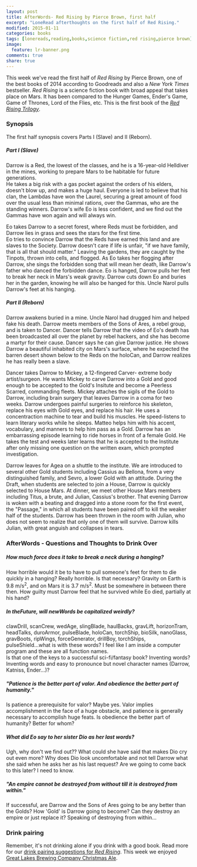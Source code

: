 ```yaml
---
layout: post
title: AfterWords- Red Rising by Pierce Brown, first half
excerpt: "LoneRead afterthoughts on the first half of Red Rising."
modified: 2015-01-11
categories: books
tags: [lonereads,reading,books,science fiction,red rising,pierce brown]
image:
  feature: lr-banner.png
comments: true
share: true
---
```


This week we've read the first half of *Red Rising* by Pierce Brown,
one of the best books of 2014 according to Goodreads and also a 
*New York Times* bestseller.
*Red Rising* is a science fiction book with broad appeal that takes place on Mars. 
It has been compared to the Hunger Games, Ender's Game, Game of Thrones,
Lord of the Flies, etc.
This is the first book of the 
[*Red Rising Trilogy*](http://www.pierce-brown.com/red-rising-trilogy.html). 

### Synopsis

The first half synopsis covers Parts I (Slave) and II (Reborn). 

##### Part I (Slave)

Darrow is a Red, the lowest of the classes, and he is a 16-year-old Helldiver 
in the mines,
working to prepare Mars to be habitable for future generations.  
He takes a big risk with a gas pocket
against the orders of his elders, doesn't blow up, and makes a huge haul. 
Everyone is led to believe
that his clan, the Lambdas have won the Laurel, securing a great amount of food
over the usual less than minimal rations,
over the Gammas, who are the standing winners.
Darrow's wife Eo is less confident, and we find out the Gammas have won again 
and will always win.

Eo takes Darrow to a secret forest, where Reds must be forbidden, and Darrow
lies in grass and sees the stars for the first time.  
Eo tries to convince Darrow that the Reds have earned this land and are slaves
to the Society.  Darrow doesn't care if life is unfair, "if we have family,
that is all that should matter."  Leaving the gardens, they are caught by
the Tinpots, thrown into cells, and flogged.  As Eo takes her flogging after 
Darrow, she sings the forbidden song that will mean her death, like Darrow's
father who danced the forbidden dance.  Eo is hanged, Darrow pulls her feet
to break her neck in Mars's weak gravity.  Darrow cuts down Eo and buries
her in the garden, knowing he will also be hanged for this.  Uncle Narol
pulls Darrow's feet at his hanging.

##### Part II (Reborn)

Darrow awakens buried in a mine.  Uncle Narol had drugged him and helped 
fake his death.  Darrow meets members of the Sons of Ares, a rebel group,
and is taken to Dancer.  Dancer tells Darrow that the video of Eo's death
has been broadcasted all over the planet by rebel hackers, and she has become
a martyr for their cause.  Dancer says he can give Darrow justice.  He shows
Darrow a beautiful inhabited city on Mars's surface, 
where he expected the barren desert shown below to the Reds on the holoCan,
and Darrow realizes he has really been a slave.  

Dancer takes Darrow to Mickey, a 12-fingered Carver- extreme body artist/surgeon.
He wants Mickey to carve Darrow into a Gold and good enough to be accepted
to the Gold's Insitute and become a Peerless
Scarred, commanding fleets.  Mickey attaches the sigils of the Gold to Darrow,
including brain surgery that leaves Darrow in a coma for two weeks. 
Darrow undergoes painful surgeries to reinforce his skeleton, replace his eyes
with Gold eyes, and replace his hair.  He uses a concentraction machine to tear
and build his muscles.  He speed-listens to learn literary works while he sleeps.
Matteo helps him with his accent, vocabulary, and manners to help him pass as a Gold.
Darrow has an embarrassing episode learning to ride horses in front of a female Gold.
He takes the test and weeks later learns that he is accepted to the Institute after
only missing one question on the written exam, which prompted investigation.

Darrow leaves for Agea on a shuttle to the institute.  We are introduced to several
other Gold students including Cassius au Bellona, from a very distinguished family,
and Sevro, a lower Gold with an attitude.  During the Draft, when students are selected
to join a House, Darrow is quickly selected to House Mars.  At dinner, we meet other
House Mars members including Titus, a brute, and Julian, Cassius's brother.  That 
evening Darrow is woken with a beating and dragged into a stone room for the first
event, the "Passage," in which all students have been paired off to kill the weaker
half of the students.  Darrow has been thrown in the room with Julian,
who does not seem to realize that only one of them will survive.  Darrow kills Julian,
with great anguish and collapses in tears.  

### AfterWords - Questions and Thoughts to Drink Over

##### How much force does it take to break a neck during a hanging?

How horrible would it be to have to pull someone's feet for them to die quickly in 
a hanging?  Really horrible.  Is that necessary?  Gravity on Earth is 9.8 m/s<sup>2</sup>,
and on Mars it is 3.7 m/s<sup>2</sup>.  Must be somewhere in between there then.
How guilty must Darrow feel that he survived while Eo died, partially at his hand?

##### In theFuture, will newWords be capitalized weirdly?

clawDrill, scanCrew, wedAge, slingBlade, haulBacks, gravLift, horizonTram, 
headTalks, duroArmor, pulseBlade, holoCan, torchShip, bioSilk, nanoGlass, 
gravBoots, ripWings, forceGenerator, drillBoy, torchShips, pulseShield...what is with these
words?  I feel like I am inside a computer program and these are all function names.  
Is that one of the keys to a successful 
sci-fi/fantasy book?  Inventing words?  Inventing words and easy to pronounce but novel 
character names (Darrow, Katniss, Ender...)?

##### "Patience is the better part of valor.  And obedience the better part of humanity."

Is patience a prerequisite for valor?  Maybe yes.  Valor implies accomplishment in the face
of a huge obstacle, and patience is generally necessary to accomplish huge feats.  Is
obedience the better part of humanity?  Better for whom?

##### What did Eo say to her sister Dio as her last words?

Ugh, why don't we find out??  What could she have said that makes Dio cry out even more?
Why does Dio look uncomfortable and not tell Darrow what she said when he asks her
as his last request?  Are we going to come back to this later?  I need to know.

##### "An empire cannot be destroyed from without till it is destroyed from within."

If successful, are Darrow and the Sons of Ares going to be any better than the Golds?
How 'Gold' is Darrow going to become?  Can they destroy an empire or just replace it?
Speaking of destroying from within... 

### Drink pairing

Remember, it's not drinking alone if you drink with a good book.  Read more
for our [drink pairing suggestions for *Red Rising*]({{site.url}}/brews/first-lone-brews-2015).
This week we enjoyed [Great Lakes Brewing Company Christmas Ale]({{site.url}}/brews/red-rising-1-christmas-ale).


